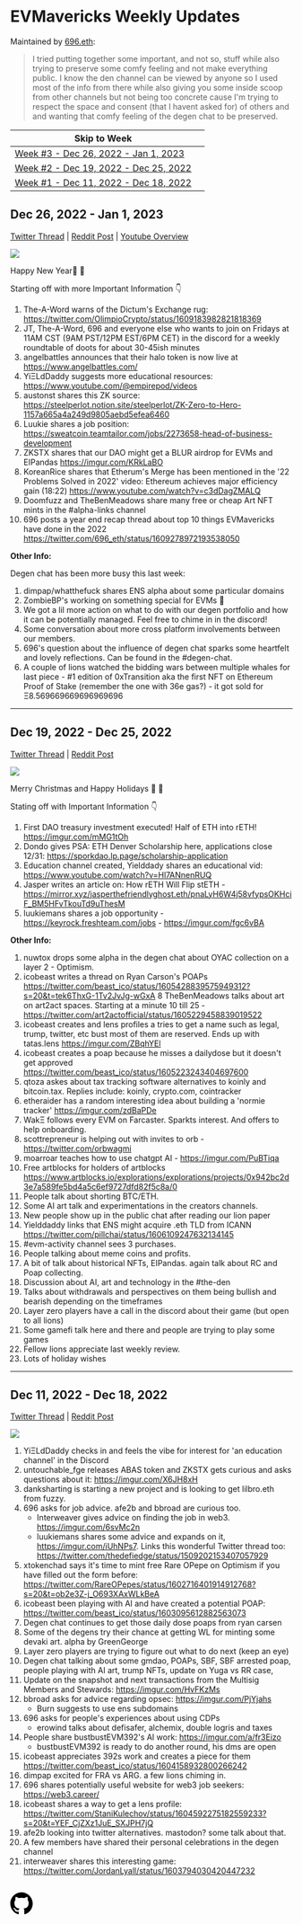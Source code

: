 <meta name="viewport" content="width=device-width,initial-scale=1">
<link rel="stylesheet" href="https://etheralpha.github.io/readme-themes/deep-blue.css">

# EVMavericks Weekly Updates

Maintained by [696.eth](https://etherscan.io/address/696.eth):

> I tried putting together some important, and not so, stuff while also trying to preserve some comfy feeling and not make everything public. I know the den channel can be viewed by anyone so I used most of the info from there while also giving you some inside scoop from other channels but not being too concrete cause I'm trying to respect the space and consent (that I havent asked for) of others and and wanting that comfy feeling of the degen chat to be preserved.

| Skip to Week |   |
|--------------|---|
[Week #3 - Dec 26, 2022 - Jan 1, 2023](#dec-26-2022---jan-1-2023)|
[Week #2 - Dec 19, 2022 - Dec 25, 2022](#dec-19-2022---dec-25-2022)|
[Week #1 - Dec 11, 2022 - Dec 18, 2022](#dec-11-2022---dec-18-2022)|


## Dec 26, 2022 - Jan 1, 2023

[Twitter Thread](https://twitter.com/696_eth/status/1609997942857007104) | [Reddit Post](https://www.reddit.com/r/ethfinance/comments/1014ypw/comment/j2o5ynz/) | [Youtube Overview](https://youtu.be/4YxDoek-rOs)

![](https://i.imgur.com/NUXXzgs.png)

Happy New Year🎄 🦁

Starting off with more Important Information 👇

1. The-A-Word warns of the Dictum's Exchange rug: <https://twitter.com/OlimpioCrypto/status/1609183982821818369>
1. JT, The-A-Word, 696 and everyone else who wants to join on Fridays at 11AM CST (9AM PST/12PM EST/6PM CET) in the discord for a weekly roundtable of doots for about 30-45ish minutes
1. angelbattles announces that their halo token is now live at <https://www.angelbattles.com/>
1. YiΞLdDaddy suggests more educational resources: <https://www.youtube.com/@empirepod/videos>
1. austonst shares this ZK source: <https://steelperlot.notion.site/steelperlot/ZK-Zero-to-Hero-1157a665a4a249d9805aebd5efea6460>
1. Luukie shares a job position: <https://sweatcoin.teamtailor.com/jobs/2273658-head-of-business-development>
1. ZKSTX shares that our DAO might get a BLUR airdrop for EVMs and EIPandas <https://imgur.com/KRkLaBO>
1. KoreanRice shares that Etherum's Merge has been mentioned in the '22 Problems Solved in 2022' video: Ethereum achieves major efficiency gain (18:22) <https://www.youtube.com/watch?v=c3dDagZMALQ>
1. Doomfuzz and TheBenMeadows share many free or cheap Art NFT mints in the #alpha-links channel
1. 696 posts a year end recap thread about top 10 things EVMavericks have done in the 2022 <https://twitter.com/696_eth/status/1609278972193538050>

**Other Info:**

Degen chat has been more busy this last week:

1. dimpap/whatthefuck shares ENS alpha about some particular domains
1. ZombieBP's working on something special for EVMs 👀
1. We got a lil more action on what to do with our degen portfolio and how it can be potentially managed. Feel free to chime in in the discord!
1. Some conversation about more cross platform involvements between our members.
1. 696's question about the influence of degen chat sparks some heartfelt and lovely reflections. Can be found in the #degen-chat.
1. A couple of lions watched the bidding wars between multiple whales for last piece - #1 edition of 0xTransition aka the first NFT on Ethereum Proof of Stake (remember the one with 36e gas?) - it got sold for Ξ8.569669669696969696


---


## Dec 19, 2022 - Dec 25, 2022

[Twitter Thread](https://twitter.com/696_eth/status/1607256215146598400) | [Reddit Post](https://www.reddit.com/r/ethfinance/comments/zvgh3v/comment/j1p2lvu/)

![](https://i.imgur.com/dKQqs6l.png)

Merry Christmas and Happy Holidays 🎄 🦁

Stating off with Important Information 👇

1. First DAO treasury investment executed! Half of ETH into rETH! <https://imgur.com/mMG1tOh>
1. Dondo gives PSA: ETH Denver Scholarship here, applications close 12/31: <https://sporkdao.lp.page/scholarship-application>
1. Education channel created, Yielddady shares an educational vid: <https://www.youtube.com/watch?v=Hl7ANnenRUQ>
1. Jasper writes an article on: How rETH Will Flip stETH - <https://mirror.xyz/jasperthefriendlyghost.eth/pnaLyH6W4j58vfypsOKHciF_BM5HFvTkouTd9uThesM>
1. luukiemans shares a job opportunity - <https://keyrock.freshteam.com/jobs> - <https://imgur.com/fgc6vBA>

**Other Info:**

1. nuwtox drops some alpha in the degen chat about OYAC collection on a layer 2 - Optimism.
1. icobeast writes a thread on Ryan Carson's POAPs <https://twitter.com/beast_ico/status/1605428839575949312?s=20&t=tek6ThxG-1Tv2JvJg-wGxA>
8 TheBenMeadows talks about art on art2act spaces. Starting at a minute 10 till 25 - <https://twitter.com/art2actofficial/status/1605229458839019522>
1. icobeast creates and lens profiles a tries to get a name such as legal, trump, twitter, etc bust most of them are reserved. Ends up with tatas.lens <https://imgur.com/ZBqhYEl>
1. icobeast creates a poap because he misses a dailydose but it doesn't get approved <https://twitter.com/beast_ico/status/1605223243404697600>
1. qtoza askes about tax tracking software alternatives to koinly and bitcoin.tax. Replies include: koinly, crypto.com, cointracker
1. etheraider has a random interesting idea about building a 'normie tracker' <https://imgur.com/zdBaPDe>
1. WakΞ follows every EVM on Farcaster. Sparkts interest. And offers to help onboarding.
1. scottrepreneur is helping out with invites to orb - <https://twitter.com/orbwagmi>
1. moarroar teaches how to use chatgpt AI - <https://imgur.com/PuBTiqa>
1. Free artblocks for holders of artblocks <https://www.artblocks.io/explorations/explorations/projects/0x942bc2d3e7a589fe5bd4a5c6ef9727dfd82f5c8a/0>
1. People talk about shorting BTC/ETH.
1. Some AI art talk and experimentations in the creators channels.
1. New people show up in the public chat after reading our lion paper
1. Yielddaddy links that ENS might acquire .eth TLD from ICANN <https://twitter.com/pillchai/status/1606109247632134145>
1. #evm-activity channel sees 3 purchases.
1. People talking about meme coins and profits.
1. A bit of talk about historical NFTs, EIPandas. again talk about RC and Poap collecting.
1. Discussion about AI, art and technology in the #the-den
1. Talks about withdrawals and perspectives on them being bullish and bearish depending on the timeframes
1. Layer zero players have a call in the discord about their game (but open to all lions)
1. Some gamefi talk here and there and people are trying to play some games
1. Fellow lions appreciate last weekly review.
1. Lots of holiday wishes


---


## Dec 11, 2022 - Dec 18, 2022

[Twitter Thread](https://twitter.com/696_eth/status/1605022945989926912) | [Reddit Post](https://www.reddit.com/r/ethfinance/comments/zpjll8/comment/j0wvv6h/)

![](https://i.imgur.com/gbqVQWc.png)

1. YiΞLdDaddy checks in and feels the vibe for interest for 'an education channel' in the Discord
1. untouchable_fge releases ABAS token and ZKSTX gets curious and asks questions about it: <https://imgur.com/X6JH8xH>
1. danksharting is starting a new project and is looking to get lilbro.eth from fuzzy.
1. 696 asks for job advice. afe2b and bbroad are curious too.
    - Interweaver gives advice on finding the job in web3. <https://imgur.com/6svMc2n>
    - luukiemans shares some advice and expands on it, <https://imgur.com/iUhNPs7>. Links this wonderful Twitter thread too: <https://twitter.com/thedefiedge/status/1509202153407057929>
1. xtokenchad says it's time to mint free Rare OPepe on Optimism if you have filled out the form before: <https://twitter.com/RareOPepes/status/1602716401914912768?s=20&t=ob2e3Z-j_O693XAxWLkBeA>
1. icobeast been playing with AI and have created a potential POAP: <https://twitter.com/beast_ico/status/1603095612882563073>
1. Degen chat continues to get those daily dose poaps from ryan carsen
1. Some of the degens try their chance at getting WL for minting some devaki art. alpha by GreenGeorge
1. Layer zero players are trying to figure out what to do next (keep an eye)
1. Degen chat talking about some gmdao, POAPs, SBF, SBF arrested poap, people playing with AI art, trump NFTs, update on Yuga vs RR case,
1. Update on the snapshot and next transactions from the Multisig Members and Stewards: <https://imgur.com/HvFKzMs>
1. bbroad asks for advice regarding opsec: <https://imgur.com/PjYjahs>
    - Burn suggests to use ens subdomains
1. 696 asks for people's experiences about using CDPs
    - erowind talks about defisafer, alchemix, double logris and taxes
1. People share bustbustEVM392's AI work: <https://imgur.com/a/fr3Eizo>
    - bustbustEVM392 is ready to do another round, his dms are open
1. icobeast appreciates 392s work and creates a piece for them <https://twitter.com/beast_ico/status/1604158932800266242>
1. dimpap excited for FRA vs ARG. a few lions chiming in.
1. 696 shares potentially useful website for web3 job seekers: <https://web3.career/>
1. icobeast shares a way to get a lens profile: <https://twitter.com/StaniKulechov/status/1604592275182559233?s=20&t=YEF_CjZXz1JuE_SXJPH7jQ>
1. afe2b looking into twitter alternatives. mastodon? some talk about that.
1. A few members have shared their personal celebrations in the degen channel
1. interweaver shares this interesting game: <https://twitter.com/JordanLyall/status/1603794030420447232>


##


<a id="github-link" href="https://github.com/etheralpha/evm-updates/" target="_blank">
  <svg height="40" width="40" aria-hidden="true" viewBox="0 0 16 16" version="1.1" width="32" data-view-component="true" class="octicon octicon-mark-github v-align-middle">
      <path fill-rule="evenodd" d="M8 0C3.58 0 0 3.58 0 8c0 3.54 2.29 6.53 5.47 7.59.4.07.55-.17.55-.38 0-.19-.01-.82-.01-1.49-2.01.37-2.53-.49-2.69-.94-.09-.23-.48-.94-.82-1.13-.28-.15-.68-.52-.01-.53.63-.01 1.08.58 1.23.82.72 1.21 1.87.87 2.33.66.07-.52.28-.87.51-1.07-1.78-.2-3.64-.89-3.64-3.95 0-.87.31-1.59.82-2.15-.08-.2-.36-1.02.08-2.12 0 0 .67-.21 2.2.82.64-.18 1.32-.27 2-.27.68 0 1.36.09 2 .27 1.53-1.04 2.2-.82 2.2-.82.44 1.1.16 1.92.08 2.12.51.56.82 1.27.82 2.15 0 3.07-1.87 3.75-3.65 3.95.29.25.54.73.54 1.48 0 1.07-.01 1.93-.01 2.2 0 .21.15.46.55.38A8.013 8.013 0 0016 8c0-4.42-3.58-8-8-8z"></path>
  </svg>
</a>


